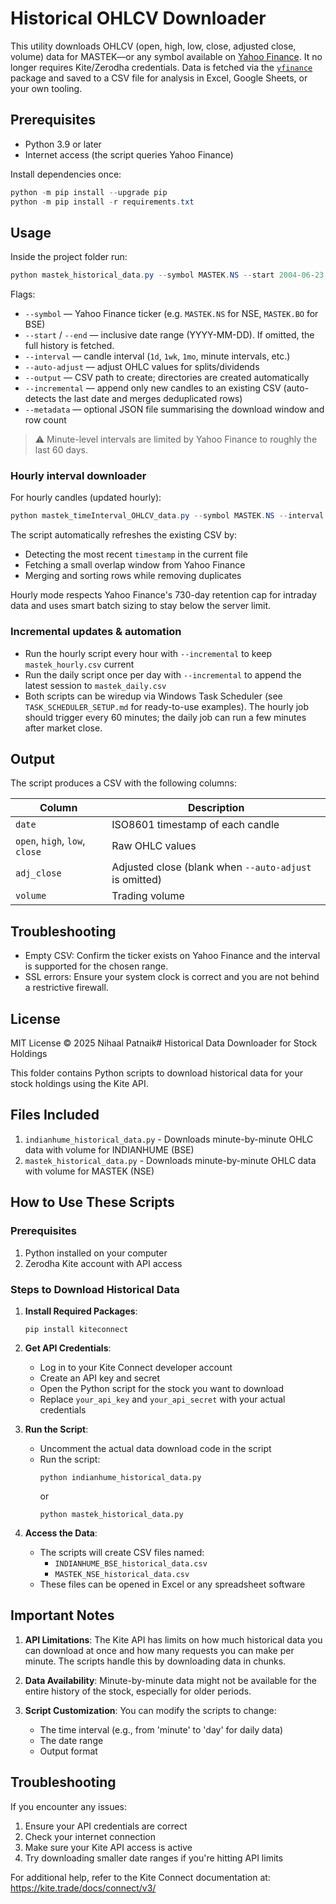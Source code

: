 # Historical OHLCV Downloader

This utility downloads OHLCV (open, high, low, close, adjusted close, volume) data for MASTEK—or any symbol available on [Yahoo Finance](https://finance.yahoo.com/quote/MASTEK.NS/). It no longer requires Kite/Zerodha credentials. Data is fetched via the [`yfinance`](https://pypi.org/project/yfinance/) package and saved to a CSV file for analysis in Excel, Google Sheets, or your own tooling.

## Prerequisites

- Python 3.9 or later
- Internet access (the script queries Yahoo Finance)

Install dependencies once:

```powershell
python -m pip install --upgrade pip
python -m pip install -r requirements.txt
```

## Usage

Inside the project folder run:

```powershell
python mastek_historical_data.py --symbol MASTEK.NS --start 2004-06-23 --interval 1d --output data\\mastek_daily.csv
```

Flags:

- `--symbol` — Yahoo Finance ticker (e.g. `MASTEK.NS` for NSE, `MASTEK.BO` for BSE)
- `--start` / `--end` — inclusive date range (YYYY-MM-DD). If omitted, the full history is fetched.
- `--interval` — candle interval (`1d`, `1wk`, `1mo`, minute intervals, etc.)
- `--auto-adjust` — adjust OHLC values for splits/dividends
- `--output` — CSV path to create; directories are created automatically
- `--incremental` — append only new candles to an existing CSV (auto-detects the last date and merges deduplicated rows)
- `--metadata` — optional JSON file summarising the download window and row count

> ⚠️ Minute-level intervals are limited by Yahoo Finance to roughly the last 60 days.

### Hourly interval downloader

For hourly candles (updated hourly):

```powershell
python mastek_timeInterval_OHLCV_data.py --symbol MASTEK.NS --interval 1h --output data\mastek_hourly.csv --metadata data\mastek_hourly.json --incremental
```

The script automatically refreshes the existing CSV by:

- Detecting the most recent `timestamp` in the current file
- Fetching a small overlap window from Yahoo Finance
- Merging and sorting rows while removing duplicates

Hourly mode respects Yahoo Finance's 730-day retention cap for intraday data and uses smart batch sizing to stay below the server limit.

### Incremental updates & automation

- Run the hourly script every hour with `--incremental` to keep `mastek_hourly.csv` current
- Run the daily script once per day with `--incremental` to append the latest session to `mastek_daily.csv`
- Both scripts can be wiredup via Windows Task Scheduler (see `TASK_SCHEDULER_SETUP.md` for ready-to-use examples). The hourly job should trigger every 60 minutes; the daily job can run a few minutes after market close.

## Output

The script produces a CSV with the following columns:

| Column | Description |
| --- | --- |
| `date` | ISO8601 timestamp of each candle |
| `open`, `high`, `low`, `close` | Raw OHLC values |
| `adj_close` | Adjusted close (blank when `--auto-adjust` is omitted) |
| `volume` | Trading volume |

## Troubleshooting

- Empty CSV: Confirm the ticker exists on Yahoo Finance and the interval is supported for the chosen range.
- SSL errors: Ensure your system clock is correct and you are not behind a restrictive firewall.

## License

MIT License © 2025 Nihaal Patnaik# Historical Data Downloader for Stock Holdings

This folder contains Python scripts to download historical data for your stock holdings using the Kite API.

## Files Included

1. `indianhume_historical_data.py` - Downloads minute-by-minute OHLC data with volume for INDIANHUME (BSE)
2. `mastek_historical_data.py` - Downloads minute-by-minute OHLC data with volume for MASTEK (NSE)

## How to Use These Scripts

### Prerequisites

1. Python installed on your computer
2. Zerodha Kite account with API access

### Steps to Download Historical Data

1. **Install Required Packages**:
   ```
   pip install kiteconnect
   ```

2. **Get API Credentials**:
   - Log in to your Kite Connect developer account
   - Create an API key and secret
   - Open the Python script for the stock you want to download
   - Replace `your_api_key` and `your_api_secret` with your actual credentials

3. **Run the Script**:
   - Uncomment the actual data download code in the script
   - Run the script:
     ```
     python indianhume_historical_data.py
     ```
     or
     ```
     python mastek_historical_data.py
     ```

4. **Access the Data**:
   - The scripts will create CSV files named:
     - `INDIANHUME_BSE_historical_data.csv`
     - `MASTEK_NSE_historical_data.csv`
   - These files can be opened in Excel or any spreadsheet software

## Important Notes

1. **API Limitations**: The Kite API has limits on how much historical data you can download at once and how many requests you can make per minute. The scripts handle this by downloading data in chunks.

2. **Data Availability**: Minute-by-minute data might not be available for the entire history of the stock, especially for older periods.

3. **Script Customization**: You can modify the scripts to change:
   - The time interval (e.g., from 'minute' to 'day' for daily data)
   - The date range
   - Output format

## Troubleshooting

If you encounter any issues:

1. Ensure your API credentials are correct
2. Check your internet connection
3. Make sure your Kite API access is active
4. Try downloading smaller date ranges if you're hitting API limits

For additional help, refer to the Kite Connect documentation at: https://kite.trade/docs/connect/v3/

